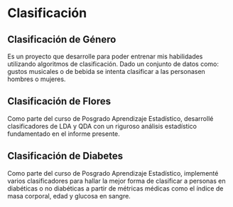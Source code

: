 # Clasificación

## Clasificación de Género

Es un proyecto que desarrolle para poder entrenar mis habilidades utilizando algoritmos de clasificación. Dado un conjunto de datos como: gustos musicales o de bebida se intenta clasificar a las personasen hombres o mujeres.

## Clasificación de Flores

Como parte del curso de Posgrado Aprendizaje Estadístico, desarrollé clasificadores de LDA y QDA con un riguroso análisis estadístico fundamentado en el informe presente.

## Clasificación de Diabetes

Como parte del curso de Posgrado Aprendizaje Estadístico, implementé varios clasificadores para hallar la mejor forma de clasificar a personas en diabéticas o no diabéticas a partir de métricas médicas como el índice de masa corporal, edad y glucosa en sangre. 

